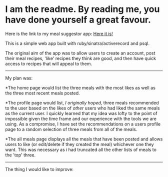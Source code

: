 I am the readme. By reading me, you have done yourself a great favour.
===

Here is the link to my meal suggestor app:
[Here it is!](https://still-plateau-90455.herokuapp.com/ "Meal Suggester App")

This is a simple web app built with ruby/sinatra/activerecord and psql.

The original aim of the app was to allow users to create an account, post their meal recipes, 'like' recipes they think are good, and then have quick access to recipes that will appeal to them.

---

My plan was:

*The home page would list the three meals with the most likes as well as the three most recent meals posted.

*The profile page would list, *I* *originally* *hoped,* three meals recommended to the user based on the likes of *other* users who had liked the same meals as the current user. I quickly learned that my idea was lofty to the point of impossible given the time frame and our experience with the tools we are using. As a compromise, I have set the recommendations on a users profile page to a random selection of three meals from all of the meals.

*The all meals page displays all the meals that have been posted and allows users to like (or edit/delete if they created the meal) whichever one they want. This was necessary as i had truncated all the other lists of meals to the 'top' three.

---

The thing I would like to improve:
